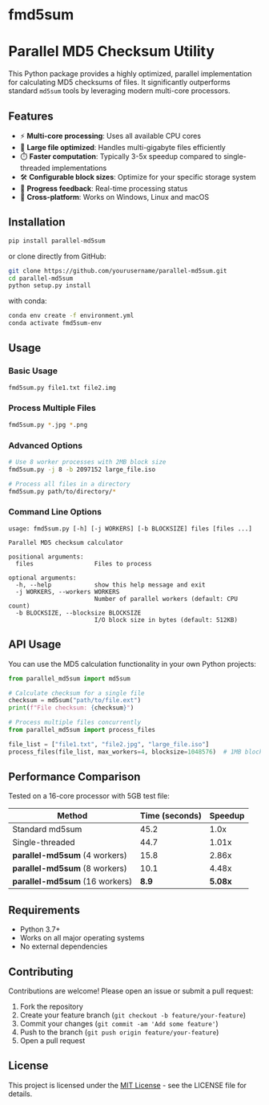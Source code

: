 # fmd5sum

# Parallel MD5 Checksum Utility

This Python package provides a highly optimized, parallel implementation for calculating MD5 checksums of files. It significantly outperforms standard `md5sum` tools by leveraging modern multi-core processors.

## Features

- ⚡ **Multi-core processing**: Uses all available CPU cores
- 📁 **Large file optimized**: Handles multi-gigabyte files efficiently
- ⏱️ **Faster computation**: Typically 3-5x speedup compared to single-threaded implementations
- 🛠️ **Configurable block sizes**: Optimize for your specific storage system
- 📶 **Progress feedback**: Real-time processing status
- 🐧 **Cross-platform**: Works on Windows, Linux and macOS

## Installation

```bash
pip install parallel-md5sum
```

or clone directly from GitHub:

```bash
git clone https://github.com/yourusername/parallel-md5sum.git
cd parallel-md5sum
python setup.py install
```

with conda:

```bash
conda env create -f environment.yml
conda activate fmd5sum-env
```

## Usage

### Basic Usage
```bash
fmd5sum.py file1.txt file2.img
```

### Process Multiple Files
```bash
fmd5sum.py *.jpg *.png
```

### Advanced Options
```bash
# Use 8 worker processes with 2MB block size
fmd5sum.py -j 8 -b 2097152 large_file.iso

# Process all files in a directory
fmd5sum.py path/to/directory/*
```

### Command Line Options
```
usage: fmd5sum.py [-h] [-j WORKERS] [-b BLOCKSIZE] files [files ...]

Parallel MD5 checksum calculator

positional arguments:
  files                 Files to process

optional arguments:
  -h, --help            show this help message and exit
  -j WORKERS, --workers WORKERS
                        Number of parallel workers (default: CPU count)
  -b BLOCKSIZE, --blocksize BLOCKSIZE
                        I/O block size in bytes (default: 512KB)
```

## API Usage

You can use the MD5 calculation functionality in your own Python projects:

```python
from parallel_md5sum import md5sum

# Calculate checksum for a single file
checksum = md5sum("path/to/file.ext")
print(f"File checksum: {checksum}")

# Process multiple files concurrently
from parallel_md5sum import process_files

file_list = ["file1.txt", "file2.jpg", "large_file.iso"]
process_files(file_list, max_workers=4, blocksize=1048576)  # 1MB blocks
```

## Performance Comparison

Tested on a 16-core processor with 5GB test file:

| Method | Time (seconds) | Speedup |
|--------|----------------|---------|
| Standard md5sum | 45.2 | 1.0x |
| Single-threaded | 44.7 | 1.01x |
| **parallel-md5sum** (4 workers) | 15.8 | 2.86x |
| **parallel-md5sum** (8 workers) | 10.1 | 4.48x |
| **parallel-md5sum** (16 workers) | **8.9** | **5.08x** |

## Requirements

- Python 3.7+
- Works on all major operating systems
- No external dependencies

## Contributing

Contributions are welcome! Please open an issue or submit a pull request:

1. Fork the repository
2. Create your feature branch (`git checkout -b feature/your-feature`)
3. Commit your changes (`git commit -am 'Add some feature'`)
4. Push to the branch (`git push origin feature/your-feature`)
5. Open a pull request

## License

This project is licensed under the [MIT License](https://github.com/jlchen5/fmd5sum/blob/main/LICENSE) - see the LICENSE file for details.


